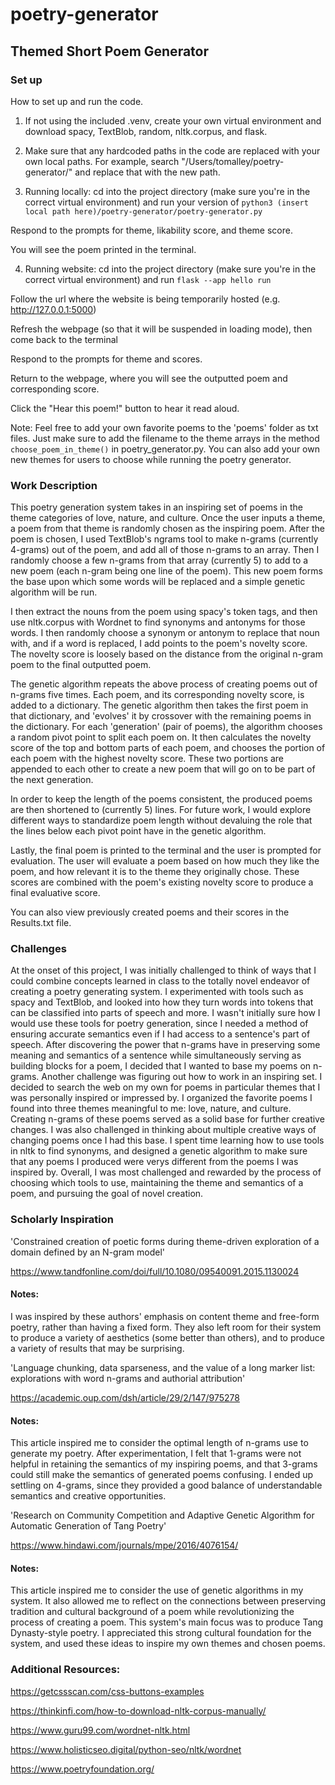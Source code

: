 # poetry-generator

## Themed Short Poem Generator

### Set up

How to set up and run the code.

1. If not using the included .venv, create your own virtual environment and download spacy, TextBlob, random, nltk.corpus, and flask.

2. Make sure that any hardcoded paths in the code are replaced with your own local paths. For example, search "/Users/tomalley/poetry-generator/" and replace that with the new path.

3. Running locally: cd into the project directory (make sure you're in the correct virtual environment) and run your version of ```python3 (insert local path here)/poetry-generator/poetry-generator.py```

Respond to the prompts for theme, likability score, and theme score.

You will see the poem printed in the terminal.

4. Running website: cd into the project directory (make sure you're in the correct virtual environment) and run ```flask --app hello run```

Follow the url where the website is being temporarily hosted (e.g. http://127.0.0.1:5000)

Refresh the webpage (so that it will be suspended in loading mode), then come back to the terminal

Respond to the prompts for theme and scores.

Return to the webpage, where you will see the outputted poem and corresponding score.

Click the "Hear this poem!" button to hear it read aloud.

Note: Feel free to add your own favorite poems to the 'poems' folder as txt files. Just make sure to add the filename to the theme arrays in the method ```choose_poem_in_theme()``` in poetry_generator.py. You can also add your own new themes for users to choose while running the poetry generator.


### Work Description

This poetry generation system takes in an inspiring set of poems in the theme categories of love, nature, and culture. Once the user inputs a theme, a poem from that theme is randomly chosen as the inspiring poem. After the poem is chosen, I used TextBlob's ngrams tool to make n-grams (currently 4-grams) out of the poem, and add all of those n-grams to an array. Then I randomly choose a few n-grams from that array (currently 5) to add to a new poem (each n-gram being one line of the poem). This new poem forms the base upon which some words will be replaced and a simple genetic algorithm will be run. 

I then extract the nouns from the poem using spacy's token tags, and then use nltk.corpus with Wordnet to find synonyms and antonyms for those words. I then randomly choose a synonym or antonym to replace that noun with, and if a word is replaced, I add points to the poem's novelty score. The novelty score is loosely based on the distance from the original n-gram poem to the final outputted poem. 

The genetic algorithm repeats the above process of creating poems out of n-grams five times. Each poem, and its corresponding novelty score, is added to a dictionary. The genetic algorithm then takes the first poem in that dictionary, and 'evolves' it by crossover with the remaining poems in the dictionary. For each 'generation' (pair of poems), the algorithm chooses a random pivot point to split each poem on. It then calculates the novelty score of the top and bottom parts of each poem, and chooses the portion of each poem with the highest novelty score. These two portions are appended to each other to create a new poem that will go on to be part of the next generation.

In order to keep the length of the poems consistent, the produced poems are then shortened to (currently 5) lines. For future work, I would explore different ways to standardize poem length without devaluing the role that the lines below each pivot point have in the genetic algorithm.

Lastly, the final poem is printed to the terminal and the user is prompted for evaluation. The user will evaluate a poem based on how much they like the poem, and how relevant it is to the theme they originally chose. These scores are combined with the poem's existing novelty score to produce a final evaluative score.

You can also view previously created poems and their scores in the Results.txt file.


### Challenges

At the onset of this project, I was initially challenged to think of ways that I could combine concepts learned in class to the totally novel endeavor of creating a poetry generating system. I experimented with tools such as spacy and TextBlob, and looked into how they turn words into tokens that can be classified into parts of speech and more. I wasn't initially sure how I would use these tools for poetry generation, since I needed a method of ensuring accurate semantics even if I had access to a sentence's part of speech. After discovering the power that n-grams have in preserving some meaning and semantics of a sentence while simultaneously serving as building blocks for a poem, I decided that I wanted to base my poems on n-grams. Another challenge was figuring out how to work in an inspiring set. I decided to search the web on my own for poems in particular themes that I was personally inspired or impressed by. I organized the favorite poems I found into three themes meaningful to me: love, nature, and culture. Creating n-grams of these poems served as a solid base for further creative changes. I was also challenged in thinking about multiple creative ways of changing poems once I had this base. I spent time learning how to use tools in nltk to find synonyms, and designed a genetic algorithm to make sure that any poems I produced were verys different from the poems I was inspired by. Overall, I was most challenged and rewarded by the process of choosing which tools to use, maintaining the theme and semantics of a poem, and pursuing the goal of novel creation.

### Scholarly Inspiration

'Constrained creation of poetic forms during theme-driven exploration of a domain defined by an N-gram model'

https://www.tandfonline.com/doi/full/10.1080/09540091.2015.1130024

#### Notes:

I was inspired by these authors' emphasis on content theme and free-form poetry, rather than having a fixed form. They also left room for their system to produce a variety of aesthetics (some better than others), and to produce a variety of results that may be surprising.


'Language chunking, data sparseness, and the value of a long marker list: explorations with word n-grams and authorial attribution'

https://academic.oup.com/dsh/article/29/2/147/975278

#### Notes:

This article inspired me to consider the optimal length of n-grams use to generate my poetry. After experimentation, I felt that 1-grams were not helpful in retaining the semantics of my inspiring poems, and that 3-grams could still make the semantics of generated poems confusing. I ended up settling on 4-grams, since they provided a good balance of understandable semantics and creative opportunities.

'Research on Community Competition and Adaptive Genetic Algorithm for Automatic Generation of Tang Poetry'

https://www.hindawi.com/journals/mpe/2016/4076154/

#### Notes:

This article inspired me to consider the use of genetic algorithms in my system. It also allowed me to reflect on the connections between preserving tradition and cultural background of a poem while revolutionizing the process of creating a poem. This system's main focus was to produce Tang Dynasty-style poetry. I appreciated this strong cultural foundation for the system, and used these ideas to inspire my own themes and chosen poems.

### Additional Resources:

https://getcssscan.com/css-buttons-examples

https://thinkinfi.com/how-to-download-nltk-corpus-manually/

https://www.guru99.com/wordnet-nltk.html

https://www.holisticseo.digital/python-seo/nltk/wordnet

https://www.poetryfoundation.org/
